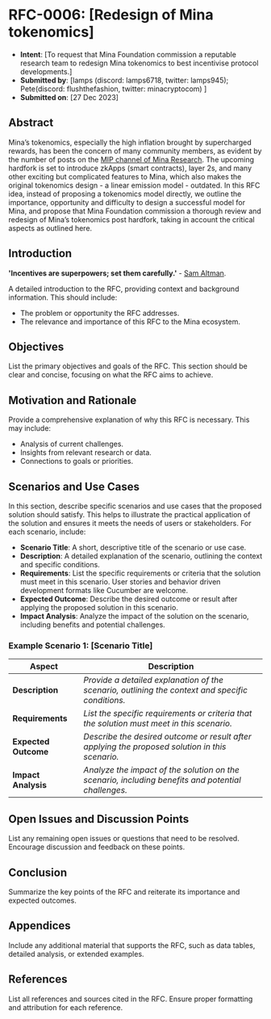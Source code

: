 # RFC-0006: [Redesign of Mina tokenomics]

- **Intent**: [To request that Mina Foundation commission a reputable research team to redesign Mina tokenomics to best incentivise protocol developments.]
- **Submitted by**: [lamps (discord: lamps6718, twitter: lamps945); Pete(discord: flushthefashion, twitter: minacryptocom) ]
- **Submitted on**: [27 Dec 2023]

## Abstract

Mina’s tokenomics, especially the high inflation brought by supercharged rewards, has been the concern of many community members, as evident by the number of posts on the [MIP channel of Mina Research](https://forums.minaprotocol.com/c/mips-mina-improvement-proposals/24). The upcoming hardfork is set to introduce zkApps (smart contracts), layer 2s, and many other exciting but complicated features to Mina, which also makes the original tokenomics design - a linear emission model - outdated. In this RFC idea, instead of proposing a tokenomics model directly, we outline the importance, opportunity and difficulty to design a successful model for Mina, and propose that Mina Foundation commission a thorough review and redesign of Mina’s tokenomics post hardfork, taking in account the critical aspects as outlined here.

## Introduction

**'Incentives are superpowers; set them carefully.'** - [Sam Altman](https://blog.samaltman.com/what-i-wish-someone-had-told-me).

A detailed introduction to the RFC, providing context and background information. This should include:

- The problem or opportunity the RFC addresses.
- The relevance and importance of this RFC to the Mina ecosystem.

## Objectives

List the primary objectives and goals of the RFC. This section should be clear and concise, focusing on what the RFC aims to achieve.

## Motivation and Rationale

Provide a comprehensive explanation of why this RFC is necessary. This may include:

- Analysis of current challenges.
- Insights from relevant research or data.
- Connections to goals or priorities.

## Scenarios and Use Cases

In this section, describe specific scenarios and use cases that the proposed solution should satisfy. This helps to illustrate the practical application of the solution and ensures it meets the needs of users or stakeholders. For each scenario, include:

- **Scenario Title**: A short, descriptive title of the scenario or use case.
- **Description**: A detailed explanation of the scenario, outlining the context and specific conditions.
- **Requirements**: List the specific requirements or criteria that the solution must meet in this scenario. User stories and behavior driven development formats like Cucumber are welcome.
- **Expected Outcome**: Describe the desired outcome or result after applying the proposed solution in this scenario.
- **Impact Analysis**: Analyze the impact of the solution on the scenario, including benefits and potential challenges.

### Example Scenario 1: [Scenario Title]

| Aspect           | Description |
|------------------|-------------|
| **Description**  | _Provide a detailed explanation of the scenario, outlining the context and specific conditions._ |
| **Requirements** | _List the specific requirements or criteria that the solution must meet in this scenario._ |
| **Expected Outcome** | _Describe the desired outcome or result after applying the proposed solution in this scenario._ |
| **Impact Analysis** | _Analyze the impact of the solution on the scenario, including benefits and potential challenges._ |

## Open Issues and Discussion Points

List any remaining open issues or questions that need to be resolved. Encourage discussion and feedback on these points.

## Conclusion

Summarize the key points of the RFC and reiterate its importance and expected outcomes.

## Appendices

Include any additional material that supports the RFC, such as data tables, detailed analysis, or extended examples.

## References

List all references and sources cited in the RFC. Ensure proper formatting and attribution for each reference.
